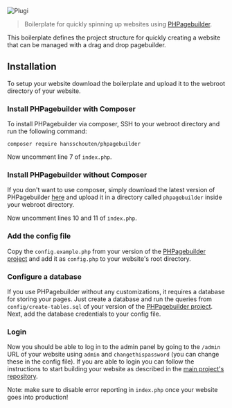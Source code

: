 ![Plugi](https://github.com/deepDiverPaul/plugi-core/blob/408b24e1ed4c9e61fab9af6f8bfec2c939bcdd67/dist/images/plugi-banner.png)

> Boilerplate for quickly spinning up websites using [PHPagebuilder](https://github.com/HansSchouten/PHPagebuilder).

This boilerplate defines the project structure for quickly creating a website that can be managed with a drag and drop pagebuilder.

## Installation

To setup your website download the boilerplate and upload it to the webroot directory of your website.

### Install PHPagebuilder with Composer
To install PHPagebuilder via composer, SSH to your webroot directory and run the following command:

```
composer require hansschouten/phpagebuilder
```

Now uncomment line 7 of `index.php`.

### Install PHPagebuilder without Composer
If you don't want to use composer, simply download the latest version of PHPagebuilder [here](https://github.com/HansSchouten/PHPagebuilder) and upload it in a directory called `phpagebuilder` inside your webroot directory.

Now uncomment lines 10 and 11 of `index.php`.

### Add the config file
Copy the `config.example.php` from your version of the [PHPagebuilder project](https://github.com/HansSchouten/PHPagebuilder) and add it as `config.php` to your website's root directory.

### Configure a database
If you use PHPagebuilder without any customizations, it requires a database for storing your pages. Just create a database and run the queries from `config/create-tables.sql` of your version of the [PHPagebuilder project](https://github.com/HansSchouten/PHPagebuilder). Next, add the database credentials to your config file.

### Login
Now you should be able to log in to the admin panel by going to the `/admin` URL of your website using `admin` and `changethispassword` (you can change these in the config file). If you are able to login you can follow the instructions to start building your website as described in the [main project's repository](https://github.com/HansSchouten/PHPagebuilder).

Note: make sure to disable error reporting in `index.php` once your website goes into production!
